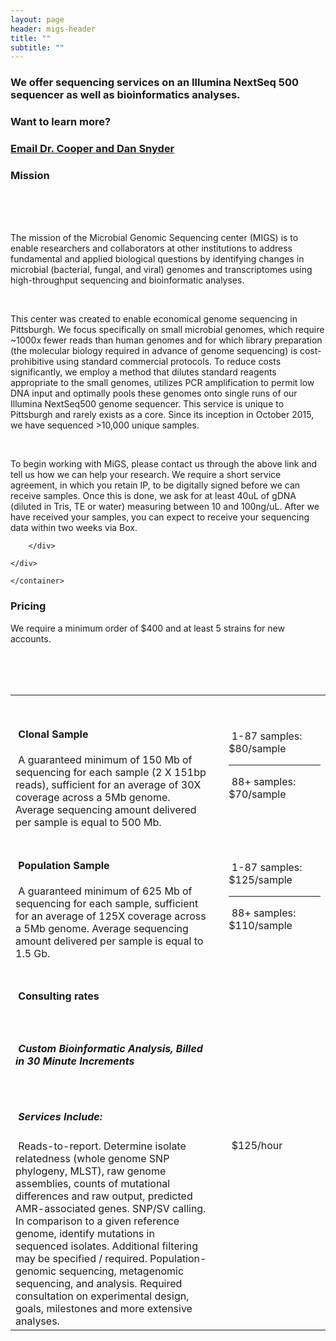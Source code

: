 ```yaml
---
layout: page
header: migs-header
title: ""
subtitle: "" 
---
```


### We offer sequencing services on an Illumina NextSeq 500 sequencer as well as bioinformatics analyses.

### Want to learn more? 

### [Email Dr. Cooper and Dan Snyder](mailto:vaughn.cooper@pitt.edu?subject=Sequencing%20Services&cc=snyde236@gmail.com)

### Mission
<container>
​    <div class="row">
​        <div class="col-md-6 col-md-offset-3 col-lg-6 col-lg-offset-3">
​            <p align="left">
The mission of the Microbial Genomic Sequencing center (MIGS) is to enable researchers and collaborators at other institutions to address fundamental and applied biological questions by identifying changes in microbial (bacterial, fungal, and viral) genomes and transcriptomes using high-throughput sequencing and bioinformatic analyses.
​            </p>
​            <p align="left">
This center was created to enable economical genome sequencing in Pittsburgh. We focus specifically on small microbial genomes, which require ~1000x fewer reads than human genomes and for which library preparation (the molecular biology required in advance of genome sequencing) is cost-prohibitive using standard commercial protocols. To reduce costs significantly, we employ a method that dilutes standard reagents appropriate to the small genomes, utilizes PCR amplification to permit low DNA input and optimally pools these genomes onto single runs of our Illumina NextSeq500 genome sequencer.  This service is unique to Pittsburgh and rarely exists as a core. Since its inception in October 2015, we have sequenced >10,000 unique samples.
​            </p>
​            <p align="left">
To begin working with MiGS, please contact us through the above link and tell us how we can help your research.  We require a short service agreement, in which you retain IP, to be digitally signed before we can receive samples.  Once this is done, we ask for at least 40uL of gDNA (diluted in Tris, TE or water) measuring between 10 and 100ng/uL.  After we have received your samples, you can expect to receive your sequencing data within two weeks via Box.
​            </p>

        </div>
    
    </div>
    
    </container>
### Pricing
We require a minimum order of $400 and at least 5 strains for new accounts.

<container>
​    <div class="row">
​        <div class="col-md-6 col-md-offset-3 col-lg-6 col-lg-offset-3">
​    <table>
​        <tr >
​            <th style="width:60%" class="table-row"></th>
​            <th style="width:0%" class="table-row"></th>
​            <th style="width:30%" class="table-row"></th>
​        </tr>
​        <tr >
​            <td class="table-row">
​            <h4>
​                Clonal Sample   
​            </h4>
​            A guaranteed minimum of 150 Mb  of 
​            sequencing for each sample (2 X 151bp reads), sufficient for an 
​            average of 30X coverage across a 5Mb 
​            genome.  Average sequencing amount 
​            delivered per sample is equal to 500 Mb.  
​            </td>
​            <td></td>
​            <td class="table-row"><right>
​                1-87 samples: $80/sample <hr>
​                88+ samples:  $70/sample
​                </right>
​            </td>
​        </tr>
​        <tr >
​            <td class="table-row">
​            <h4>
​                Population Sample    
​            </h4>
​            A guaranteed minimum of 625 Mb of 
​            sequencing for each sample, sufficient for an 
​            average of 125X coverage across a 5Mb 
​            genome.  Average sequencing amount 
​            delivered per sample is equal to 1.5 Gb.
​            </td>
​            <td></td>
​            <td class="table-row">
​                1-87 samples: $125/sample <hr>
​                88+ samples: $110/sample
​            </td>
​        </tr>
​        <tr >
​            <td class="table-row">
​            <h4>
​                Consulting rates    
​            </h4>
​            <h5><i>
​            Custom Bioinformatic Analysis, Billed in 30 Minute Increments
​            </i>
​            </h5>
​            <h5>
​                Services Include:    
​            </h5>
​            Reads-to-report. Determine isolate relatedness (whole genome SNP phylogeny, MLST), raw genome assemblies, counts of mutational differences 
​            and raw output, predicted AMR-associated genes. SNP/SV calling. In comparison to a given reference genome, identify mutations in sequenced isolates. 
​            Additional filtering may be specified / required. Population-genomic sequencing, metagenomic sequencing, and analysis. 
​            Required consultation on experimental design, goals, milestones and more extensive analyses.
​            </td>
​            <td></td>
​            <td class="table-row">
​                $125/hour
​            </td>
​        </tr>
​    </table>
​    </div>
​    </div>





